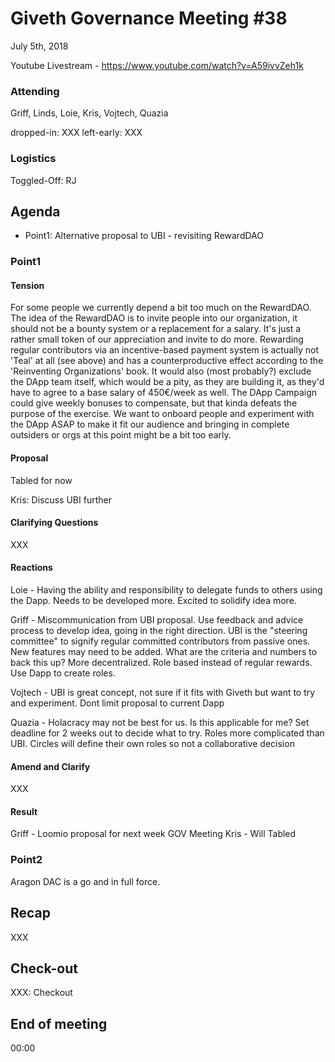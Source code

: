 # Giveth Governance Meeting #38


July 5th, 2018


Youtube Livestream - https://www.youtube.com/watch?v=A59ivvZeh1k


### Attending

Griff, Linds, Loie, Kris, Vojtech, Quazia

dropped-in: XXX
left-early: XXX


### Logistics

Toggled-Off: RJ



## Agenda

*   Point1: Alternative proposal to UBI - revisiting RewardDAO


### Point1


#### Tension

For some people we currently depend a bit too much on the RewardDAO. The idea of the RewardDAO is to invite people into our organization, it should not be a bounty system or a replacement for a salary. It's just a rather small token of our appreciation and invite to do more.
Rewarding regular contributors via an incentive-based payment system is actually not 'Teal' at all (see above) and has a counterproductive effect according to the 'Reinventing Organizations' book. It would also (most probably?) exclude the DApp team itself, which would be a pity, as they are building it, as they'd have to agree to a base salary of 450€/week as well. The DApp Campaign could give weekly bonuses to compensate, but that kinda defeats the purpose of the exercise.
We want to onboard people and experiment with the DApp ASAP to make it fit our audience and bringing in complete outsiders or orgs at this point might be a bit too early.


#### Proposal

Tabled for now

Kris: Discuss UBI further

#### Clarifying Questions

XXX

#### Reactions

Loie - Having the ability and responsibility to delegate funds to others using the Dapp. Needs to be developed more. Excited to solidify idea more. 

Griff - Miscommunication from UBI proposal. Use feedback and advice process to develop idea, going in the right direction. UBI is the "steering committee" to signify regular committed contributors from passive ones. New features may need to be added. What are the criteria and numbers to back this up? More decentralized. Role based instead of regular rewards. Use Dapp to create roles. 

Vojtech - UBI is great concept, not sure if it fits with Giveth but want to try and experiment. Dont limit proposal to current Dapp

Quazia - Holacracy may not be best for us.  Is this applicable for me? Set deadline for 2 weeks out to decide what to try. Roles more complicated than UBI. Circles will define their own roles so not a collaborative decision


#### Amend and Clarify

XXX

#### Result

Griff - Loomio proposal for next week GOV Meeting
Kris - Will 
Tabled

### Point2

Aragon DAC is a go and in full force. 

## Recap

XXX

## Check-out

XXX: Checkout

## End of meeting

00:00
